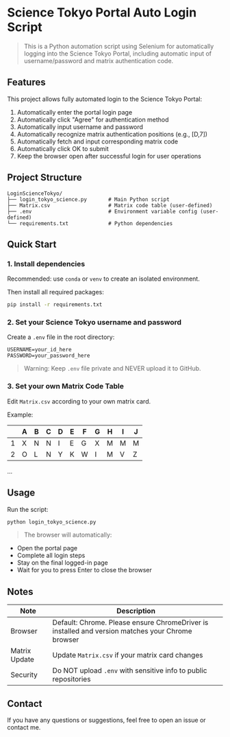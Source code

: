 # Science Tokyo Portal Auto Login Script

> This is a Python automation script using Selenium for automatically logging into the Science Tokyo Portal, including automatic input of username/password and matrix authentication code.

## Features

This project allows fully automated login to the Science Tokyo Portal:

1. Automatically enter the portal login page
2. Automatically click "Agree" for authentication method
3. Automatically input username and password
4. Automatically recognize matrix authentication positions (e.g., [D,7])
5. Automatically fetch and input corresponding matrix code
6. Automatically click OK to submit
7. Keep the browser open after successful login for user operations

## Project Structure

```
LoginScienceTokyo/
├── login_tokyo_science.py       # Main Python script
├── Matrix.csv                   # Matrix code table (user-defined)
├── .env                         # Environment variable config (user-defined)
└── requirements.txt             # Python dependencies
```

## Quick Start

### 1. Install dependencies

Recommended: use `conda` or `venv` to create an isolated environment.

Then install all required packages:

```bash
pip install -r requirements.txt
```

### 2. Set your Science Tokyo username and password

Create a `.env` file in the root directory:

```
USERNAME=your_id_here
PASSWORD=your_password_here
```

> Warning: Keep `.env` file private and NEVER upload it to GitHub.

### 3. Set your own Matrix Code Table

Edit `Matrix.csv` according to your own matrix card.

Example:

|    | A | B | C | D | E | F | G | H | I | J |
|----|---|---|---|---|---|---|---|---|---|---|
|1   |X  |N  |N  |I  |E  |G  |X  |M  |M  |M  |
|2   |O  |L  |N  |Y  |K  |W  |I  |M  |V  |Z  |
...

## Usage

Run the script:

```bash
python login_tokyo_science.py
```

> The browser will automatically:
- Open the portal page
- Complete all login steps
- Stay on the final logged-in page
- Wait for you to press Enter to close the browser

## Notes

|Note|Description|
|----|-----------|
|Browser|Default: Chrome. Please ensure ChromeDriver is installed and version matches your Chrome browser|
|Matrix Update|Update `Matrix.csv` if your matrix card changes|
|Security|Do NOT upload `.env` with sensitive info to public repositories|

## Contact

If you have any questions or suggestions, feel free to open an issue or contact me.
